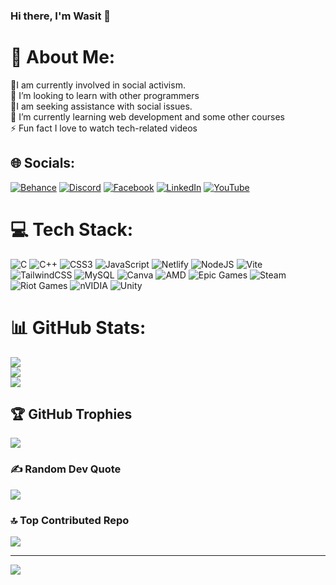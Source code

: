 ### Hi there, I'm Wasit 👋
# 💫 About Me:
🔭I am currently involved in social activism.<br>👯 I’m looking to learn with other programmers<br>🤝I am seeking assistance with social issues.<br>🌱 I’m currently learning web development and some other courses<br>⚡ Fun fact I love to watch tech-related videos


## 🌐 Socials:
[![Behance](https://img.shields.io/badge/Behance-1769ff?logo=behance&logoColor=white)](https://behance.net/wasitmanat) [![Discord](https://img.shields.io/badge/Discord-%237289DA.svg?logo=discord&logoColor=white)](https://discord.gg/735206969564200960) [![Facebook](https://img.shields.io/badge/Facebook-%231877F2.svg?logo=Facebook&logoColor=white)](https://facebook.com/wasitmanat) [![LinkedIn](https://img.shields.io/badge/LinkedIn-%230077B5.svg?logo=linkedin&logoColor=white)](https://linkedin.com/in/wasitmanat) [![YouTube](https://img.shields.io/badge/YouTube-%23FF0000.svg?logo=YouTube&logoColor=white)](https://youtube.com/@https://www.youtube.com/@wasit_manat) 

# 💻 Tech Stack:
![C](https://img.shields.io/badge/c-%2300599C.svg?style=for-the-badge&logo=c&logoColor=white) ![C++](https://img.shields.io/badge/c++-%2300599C.svg?style=for-the-badge&logo=c%2B%2B&logoColor=white) ![CSS3](https://img.shields.io/badge/css3-%231572B6.svg?style=for-the-badge&logo=css3&logoColor=white) ![JavaScript](https://img.shields.io/badge/javascript-%23323330.svg?style=for-the-badge&logo=javascript&logoColor=%23F7DF1E) ![Netlify](https://img.shields.io/badge/netlify-%23000000.svg?style=for-the-badge&logo=netlify&logoColor=#00C7B7) ![NodeJS](https://img.shields.io/badge/node.js-6DA55F?style=for-the-badge&logo=node.js&logoColor=white) ![Vite](https://img.shields.io/badge/vite-%23646CFF.svg?style=for-the-badge&logo=vite&logoColor=white) ![TailwindCSS](https://img.shields.io/badge/tailwindcss-%2338B2AC.svg?style=for-the-badge&logo=tailwind-css&logoColor=white) ![MySQL](https://img.shields.io/badge/mysql-4479A1.svg?style=for-the-badge&logo=mysql&logoColor=white) ![Canva](https://img.shields.io/badge/Canva-%2300C4CC.svg?style=for-the-badge&logo=Canva&logoColor=white) ![AMD](https://img.shields.io/badge/AMD-%23000000.svg?style=for-the-badge&logo=amd&logoColor=white) ![Epic Games](https://img.shields.io/badge/epicgames-%23313131.svg?style=for-the-badge&logo=epicgames&logoColor=white) ![Steam](https://img.shields.io/badge/steam-%23000000.svg?style=for-the-badge&logo=steam&logoColor=white) ![Riot Games](https://img.shields.io/badge/riotgames-D32936.svg?style=for-the-badge&logo=riotgames&logoColor=white) ![nVIDIA](https://img.shields.io/badge/nVIDIA-%2376B900.svg?style=for-the-badge&logo=nVIDIA&logoColor=white) ![Unity](https://img.shields.io/badge/unity-%23000000.svg?style=for-the-badge&logo=unity&logoColor=white)
# 📊 GitHub Stats:
![](https://github-readme-stats.vercel.app/api?username=wasitmanat&theme=dark&hide_border=false&include_all_commits=false&count_private=false)<br/>
![](https://github-readme-streak-stats.herokuapp.com/?user=wasitmanat&theme=dark&hide_border=false)<br/>
![](https://github-readme-stats.vercel.app/api/top-langs/?username=wasitmanat&theme=dark&hide_border=false&include_all_commits=false&count_private=false&layout=compact)

## 🏆 GitHub Trophies
![](https://github-profile-trophy.vercel.app/?username=wasitmanat&theme=default_repocard&no-frame=false&no-bg=true&margin-w=4)

### ✍️ Random Dev Quote
![](https://quotes-github-readme.vercel.app/api?type=horizontal&theme=gruvbox)

### 🔝 Top Contributed Repo
![](https://github-contributor-stats.vercel.app/api?username=wasitmanat&limit=5&theme=dark&combine_all_yearly_contributions=true)

---
[![](https://visitcount.itsvg.in/api?id=wasitmanat&icon=0&color=2)](https://visitcount.itsvg.in)


[website]: https://sites.google.com/view/wasitmanat/about-me
[linkedin]: https://www.linkedin.com/in/wasitmanat
